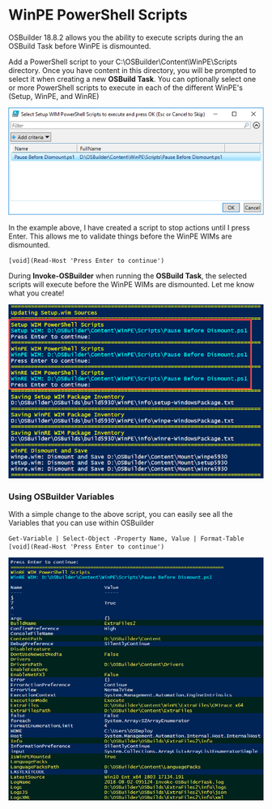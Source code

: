 # WinPE PowerShell Scripts

OSBuilder 18.8.2 allows you the ability to execute scripts during the an OSBuild Task before WinPE is dismounted.

Add a PowerShell script to your C:\OSBuilder\Content\WinPE\Scripts directory.  Once you have content in this directory, you will be prompted to select it when creating a new **OSBuild Task**.  You can optionally select one or more PowerShell scripts to execute in each of the different WinPE's \(Setup, WinPE, and WinRE\)

![](../../../../../.gitbook/assets/2018-08-01_22-27-46.png)

In the example above, I have created a script to stop actions until I press Enter.  This allows me to validate things before the WinPE WIMs are dismounted.

```text
[void](Read-Host 'Press Enter to continue')
```

During **Invoke-OSBuilder** when running the **OSBuild Task**, the selected scripts will execute before the WinPE WIMs are dismounted.  Let me know what you create!

![](../../../../../.gitbook/assets/2018-08-02_1-39-06.png)

### Using OSBuilder Variables

With a simple change to the above script, you can easily see all the Variables that you can use within OSBuilder

```text
Get-Variable | Select-Object -Property Name, Value | Format-Table
[void](Read-Host 'Press Enter to continue')
```

![OSBuilder Variables highlighted in Yellow with Black Background](../../../../../.gitbook/assets/2018-08-02_10-14-42.png)



